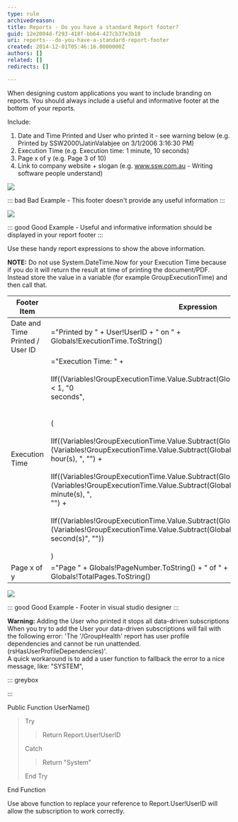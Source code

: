 ```yaml
---
type: rule
archivedreason: 
title: Reports - Do you have a standard Report footer?
guid: 12e2004d-f293-418f-bb64-427cb37e3b18
uri: reports---do-you-have-a-standard-report-footer
created: 2014-12-01T05:46:16.0000000Z
authors: []
related: []
redirects: []

---
```


When designing custom applications you want to include branding on reports.                      You should always include a useful and informative footer at the bottom of your reports.

<!--endintro-->

Include:

1. Date and Time Printed and User who printed it - see warning below (e.g. Printed by SSW2000\JatinValabjee on 3/1/2006 3:16:30 PM)
2. Execution Time (e.g. Execution time: 1 minute, 10 seconds)
3. Page x of y (e.g. Page 3 of 10)
4. Link to company website + slogan  (e.g. www.ssw.com.au - Writing software people understand)



![](RSRulesBadFooter.gif)
 


::: bad
Bad Example - This footer doesn't provide any useful information
:::





![](RSRulesGoodFooter.gif)


::: good
Good Example - Useful and informative information should be displayed in your report footer
:::



 

Use these handy report expressions to show the above information.

**NOTE:** Do not use System.DateTime.Now for your Execution Time because if you do it will return the result at time of printing the document/PDF.  Instead store the value in a variable (for example GroupExecutionTime) and then call that.


| Footer Item | Expression | Sample Output |
| --- | --- | --- |
| Date and Time Printed / User ID | ="Printed by " + User!UserID + " on " + <br>                            Globals!ExecutionTime.ToString() | Printed by SSW2000\JatinValabjee on 3/1/2006 3:16:30 PM |
| Execution Time |                             ="Execution Time: " +<br><br>                            IIf((Variables!GroupExecutionTime.Value.Subtract(Globals!ExecutionTime).TotalSeconds < 1, "0 <br>                            seconds",<br>                            <br><br>                            (<br><br>                            IIf((Variables!GroupExecutionTime.Value.Subtract(Globals!ExecutionTime).Hours > 0, (Variables!GroupExecutionTime.Value.Subtract(Globals!ExecutionTime).Hours & " hour(s), ", "") +<br><br>                            IIf((Variables!GroupExecutionTime.Value.Subtract(Globals!ExecutionTime).Minutes > 0, (Variables!GroupExecutionTime.Value.Subtract(Globals!ExecutionTime).Minutes & " minute(s), ", <br>                            "") +<br><br>                            IIf((Variables!GroupExecutionTime.Value.Subtract(Globals!ExecutionTime).Seconds > 0, (Variables!GroupExecutionTime.Value.Subtract(Globals!ExecutionTime).Seconds & " second(s)", ""))<br><br>                            )<br>                         | Execution time: 1 minute, 10 seconds |
| Page x of y<br>                         |                             ="Page " + Globals!PageNumber.ToString() + " of " + <br>                            Globals!TotalPages.ToString() |                             Page 3 of 10 |






![](footerInDesigner.gif)


::: good
Good Example - Footer in visual studio designer
:::



 

**Warning:** Adding the User who printed it stops all data-driven subscriptions     
When you try to add the User your data-driven subscriptions will fail with the following error:
'The '/GroupHealth' report has user profile dependencies and cannot be run unattended. (rsHasUserProfileDependencies)'.     
A quick workaround is to add a user function to fallback the error to a nice message, like: "SYSTEM",


::: greybox

:::


 Public Function UserName()


> Try
> 
> 
> > Return Report.User!UserID
> 
> 
> Catch
> 
> 
> 
> > Return "System"
> 
> 
> End Try


End Function <br>   

Use above function to replace your reference to Report.User!UserID will allow the subscription to work correctly.
